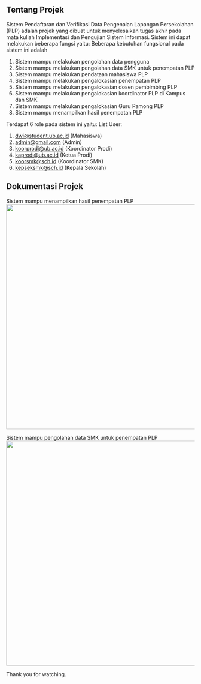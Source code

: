 ## Tentang Projek

Sistem Pendaftaran dan Verifikasi Data Pengenalan Lapangan Persekolahan (PLP) adalah projek yang dibuat untuk menyelesaikan tugas akhir pada mata kuliah Implementasi dan Pengujian Sistem Informasi. Sistem ini dapat melakukan beberapa fungsi yaitu:
Beberapa kebutuhan fungsional pada sistem ini adalah
1. Sistem mampu melakukan pengolahan data pengguna
2. Sistem mampu melakukan pengolahan data SMK untuk penempatan PLP
3. Sistem mampu melakukan pendataan mahasiswa PLP
4. Sistem mampu melakukan pengalokasian penempatan PLP
5. Sistem mampu melakukan pengalokasian dosen pembimbing PLP
6. Sistem mampu melakukan pengalokasian koordinator PLP di Kampus dan SMK
7. Sistem mampu melakukan pengalokasian Guru Pamong PLP
8. Sistem mampu menampilkan hasil penempatan PLP

Terdapat 6 role pada sistem ini yaitu:
List User:
1. dwi@student.ub.ac.id (Mahasiswa)
2. admin@gmail.com (Admin)
3. koorprodi@ub.ac.id (Koordinator Prodi)
4. kaprodi@ub.ac.id (Ketua Prodi)
5. koorsmk@sch.id (Koordinator SMK)
6. kepseksmk@sch.id (Kepala Sekolah)

## Dokumentasi Projek
Sistem mampu menampilkan hasil penempatan PLP <br>
<img src ="https://user-images.githubusercontent.com/94098023/214572403-0bd5f426-88fc-41d0-a425-1ee52c9953c9.png" width="600px">

Sistem mampu pengolahan data SMK untuk penempatan PLP
<img src ="https://user-images.githubusercontent.com/94098023/214572416-7817613a-27f1-41e6-b539-db29085bb94d.png" width="600px">

Thank you for watching.
